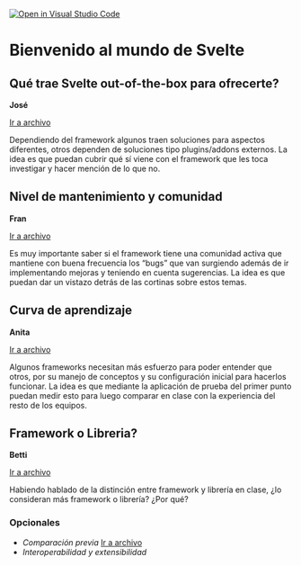 [![Open in Visual Studio Code](https://classroom.github.com/assets/open-in-vscode-f059dc9a6f8d3a56e377f745f24479a46679e63a5d9fe6f495e02850cd0d8118.svg)](https://classroom.github.com/online_ide?assignment_repo_id=5990353&assignment_repo_type=AssignmentRepo)

# Bienvenido al mundo de Svelte

## Qué trae Svelte out-of-the-box para ofrecerte?
**José**

[Ir a archivo](/docs/funcionalidades.md#%EF%B8%8F-funcionalidades-out-of-the-box)

Dependiendo del framework algunos traen soluciones para
aspectos diferentes, otros dependen de soluciones tipo plugins/addons externos. La
idea es que puedan cubrir qué sí viene con el framework que les toca investigar y hacer
mención de lo que no.

## Nivel de mantenimiento y comunidad
**Fran**

[Ir a archivo](/docs/mantenimiento-y-comunidad.md#nivel-de-mantenimiento-y-comunidad)

Es muy importante saber si el framework tiene
una comunidad activa que mantiene con buena frecuencia los “bugs” que van surgiendo
además de ir implementando mejoras y teniendo en cuenta sugerencias. La idea es que
puedan dar un vistazo detrás de las cortinas sobre estos temas.

## Curva de aprendizaje
**Anita**

[Ir a archivo](/docs/curva-de-aprendizaje.md)

Algunos frameworks necesitan más esfuerzo para poder
entender que otros, por su manejo de conceptos y su configuración inicial para hacerlos
funcionar. La idea es que mediante la aplicación de prueba del primer punto puedan
medir esto para luego comparar en clase con la experiencia del resto de los equipos.

## Framework o Libreria?
**Betti**

[Ir a archivo](/docs/framework-library.md#bienvenido-al-maravilloso-mundo-de-svelte-)

Habiendo hablado de la distinción entre framework y librería en
clase, ¿lo consideran más framework o librería? ¿Por qué?

### Opcionales
- *Comparación previa*
[Ir a archivo](/docs/comparativas.md#%EF%B8%8F-comparativas-con-otros-frameworks)
- *Interoperabilidad y extensibilidad*
